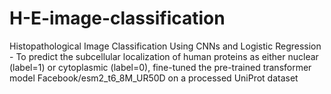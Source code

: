 # H-E-image-classification
Histopathological Image Classification Using CNNs and Logistic Regression - To predict the subcellular localization of human proteins as either nuclear (label=1) or cytoplasmic (label=0), fine-tuned the pre-trained transformer model Facebook/esm2_t6_8M_UR50D on a processed UniProt dataset
